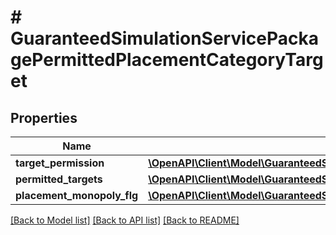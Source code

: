 # # GuaranteedSimulationServicePackagePermittedPlacementCategoryTarget

## Properties

Name | Type | Description | Notes
------------ | ------------- | ------------- | -------------
**target_permission** | [**\OpenAPI\Client\Model\GuaranteedSimulationServicePackagePermissionType**](GuaranteedSimulationServicePackagePermissionType.md) |  | [optional]
**permitted_targets** | [**\OpenAPI\Client\Model\GuaranteedSimulationServicePermittedPlacementCategoryTarget[]**](GuaranteedSimulationServicePermittedPlacementCategoryTarget.md) |  | [optional]
**placement_monopoly_flg** | [**\OpenAPI\Client\Model\GuaranteedSimulationServicePlacementMonopolyFlg**](GuaranteedSimulationServicePlacementMonopolyFlg.md) |  | [optional]

[[Back to Model list]](../../README.md#models) [[Back to API list]](../../README.md#endpoints) [[Back to README]](../../README.md)
